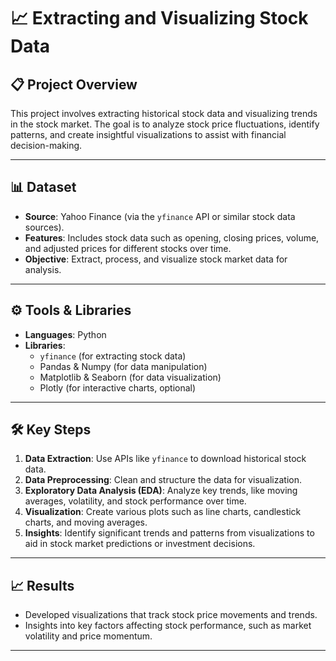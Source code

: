 # 📈 Extracting and Visualizing Stock Data  

## 📋 Project Overview  
This project involves extracting historical stock data and visualizing trends in the stock market. The goal is to analyze stock price fluctuations, identify patterns, and create insightful visualizations to assist with financial decision-making.  

---

## 📊 Dataset  
- **Source**: Yahoo Finance (via the `yfinance` API or similar stock data sources).  
- **Features**: Includes stock data such as opening, closing prices, volume, and adjusted prices for different stocks over time.  
- **Objective**: Extract, process, and visualize stock market data for analysis.  

---

## ⚙️ Tools & Libraries  
- **Languages**: Python  
- **Libraries**:  
  - `yfinance` (for extracting stock data)  
  - Pandas & Numpy (for data manipulation)  
  - Matplotlib & Seaborn (for data visualization)  
  - Plotly (for interactive charts, optional)  

---

## 🛠️ Key Steps  
1. **Data Extraction**: Use APIs like `yfinance` to download historical stock data.  
2. **Data Preprocessing**: Clean and structure the data for visualization.  
3. **Exploratory Data Analysis (EDA)**: Analyze key trends, like moving averages, volatility, and stock performance over time.  
4. **Visualization**: Create various plots such as line charts, candlestick charts, and moving averages.  
5. **Insights**: Identify significant trends and patterns from visualizations to aid in stock market predictions or investment decisions.  

---

## 📈 Results  
- Developed visualizations that track stock price movements and trends.  
- Insights into key factors affecting stock performance, such as market volatility and price momentum.  

---
